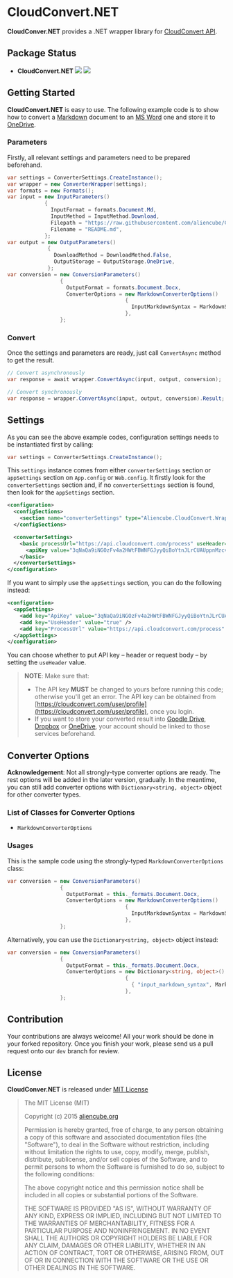 # CloudConvert.NET #

**CloudConver.NET** provides a .NET wrapper library for [CloudConvert API](http://cloudconvert.com).


## Package Status ##

* **CloudConvert.NET** [![](https://img.shields.io/nuget/v/Aliencube.CloudConvert.NET.svg)](https://www.nuget.org/packages/Aliencube.CloudConvert.NET/) [![](https://img.shields.io/nuget/dt/Aliencube.CloudConvert.NET.svg)](https://www.nuget.org/packages/Aliencube.CloudConvert.NET/)


## Getting Started ##

**CloudConvert.NET** is easy to use. The following example code is to show how to convert a [Markdown](http://daringfireball.net/projects/markdown/) document to an [MS Word](https://products.office.com/en-us/word) one and store it to [OneDrive](https://onedrive.live.com).


### Parameters ###

Firstly, all relevant settings and parameters need to be prepared beforehand.

```csharp
var settings = ConverterSettings.CreateInstance();
var wrapper = new ConverterWrapper(settings);
var formats = new Formats();
var input = new InputParameters()
            {
              InputFormat = formats.Document.Md,
              InputMethod = InputMethod.Download,
              Filepath = "https://raw.githubusercontent.com/aliencube/CloudConvert.NET/dev/README.md",
              Filename = "README.md",
            };
var output = new OutputParameters()
             {
               DownloadMethod = DownloadMethod.False,
               OutputStorage = OutputStorage.OneDrive,
             };
var conversion = new ConversionParameters()
                 {
                   OutputFormat = formats.Document.Docx,
                   ConverterOptions = new MarkdownConverterOptions()
                                      {
                                        InputMarkdownSyntax = MarkdownSyntaxType.Auto
                                      },
                 };
```


### Convert ###

Once the settings and parameters are ready, just call `ConvertAsync` method to get the result.

```csharp
// Convert asynchronously
var response = await wrapper.ConvertAsync(input, output, conversion);

// Convert synchronously
var response = wrapper.ConvertAsync(input, output, conversion).Result;
```


## Settings ##

As you can see the above example codes, configuration settings needs to be instantiated first by calling:

```csharp
var settings = ConverterSettings.CreateInstance();
```

This `settings` instance comes from either `converterSettings` section or `appSettings` section on `App.config` or `Web.config`. It firstly look for the `converterSettings` section and, if no `converterSettings` section is found, then look for the `appSettings` section.

```xml
<configuration>
  <configSections>
    <section name="converterSettings" type="Aliencube.CloudConvert.Wrapper.ConverterSettings, Aliencube.CloudConvert.Wrapper" requirePermission="false" />
  </configSections>

  <converterSettings>
    <basic processUrl="https://api.cloudconvert.com/process" useHeader="true">
      <apiKey value="3qNaQa9iNGOzFv4a2HWtFBWNFGJyyQiBoYtnJLrCUAUppnMzcvZrV7SYKF1_Q4P55zcnFbZni14poKBmCT-BaQ" />
    </basic>
  </converterSettings>
</configuration>
```

If you want to simply use the `appSettings` section, you can do the following instead:

```xml
<configuration>
  <appSettings>
    <add key="ApiKey" value="3qNaQa9iNGOzFv4a2HWtFBWNFGJyyQiBoYtnJLrCUAUppnMzcvZrV7SYKF1_Q4P55zcnFbZni14poKBmCT-BaQ" />
    <add key="UseHeader" value="true" />
    <add key="ProcessUrl" value="https://api.cloudconvert.com/process" />
  </appSettings>
</configuration>
```

You can choose whether to put API key &ndash; header or request body &ndash; by setting the `useHeader` value.

> **NOTE**: Make sure that:
> 
> * The API key **MUST** be changed to yours before running this code; otherwise you'll get an error. The API key can be obtained from [https://cloudconvert.com/user/profile](https://cloudconvert.com/user/profile), once you login.
> * If you want to store your converted result into [Goodle Drive](https://drive.google.com), [Dropbox](https://dropbox.com) or [OneDrive](https://onedrive.live.com), your account should be linked to those services beforehand.


## Converter Options ##

**Acknowledgement**: Not all strongly-type converter options are ready. The rest options will be added in the later version, gradually. In the meantime, you can still add converter options with `Dictionary<string, object>` object for other converter types.


### List of Classes for Converter Options ###

* `MarkdownConverterOptions`


### Usages ###

This is the sample code using the strongly-typed `MarkdownConverterOptions` class:

```csharp
var conversion = new ConversionParameters()
                 {
                   OutputFormat = this._formats.Document.Docx,
                   ConverterOptions = new MarkdownConverterOptions()
                                      {
                                        InputMarkdownSyntax = MarkdownSyntaxType.Auto
                                      },
                 };

```

Alternatively, you can use the `Dictionary<string, object>` object instead:

```csharp
var conversion = new ConversionParameters()
                 {
                   OutputFormat = this._formats.Document.Docx,
                   ConverterOptions = new Dictionary<string, object>()
                                      {
                                        { "input_markdown_syntax", MarkdownSyntaxType.Auto },
                                      },
                 };
```

## Contribution ##

Your contributions are always welcome! All your work should be done in your forked repository. Once you finish your work, please send us a pull request onto our `dev` branch for review.


## License ##

**CloudConver.NET** is released under [MIT License](http://opensource.org/licenses/MIT)

> The MIT License (MIT)
>
> Copyright (c) 2015 [aliencube.org](http://aliencube.org)
> 
> Permission is hereby granted, free of charge, to any person obtaining a copy of this software and associated documentation files (the "Software"), to deal in the Software without restriction, including without limitation the rights to use, copy, modify, merge, publish, distribute, sublicense, and/or sell copies of the Software, and to permit persons to whom the Software is furnished to do so, subject to the following conditions:
> 
> The above copyright notice and this permission notice shall be included in all copies or substantial portions of the Software.
> 
> THE SOFTWARE IS PROVIDED "AS IS", WITHOUT WARRANTY OF ANY KIND, EXPRESS OR IMPLIED, INCLUDING BUT NOT LIMITED TO THE WARRANTIES OF MERCHANTABILITY, FITNESS FOR A PARTICULAR PURPOSE AND NONINFRINGEMENT. IN NO EVENT SHALL THE AUTHORS OR COPYRIGHT HOLDERS BE LIABLE FOR ANY CLAIM, DAMAGES OR OTHER LIABILITY, WHETHER IN AN ACTION OF CONTRACT, TORT OR OTHERWISE, ARISING FROM, OUT OF OR IN CONNECTION WITH THE SOFTWARE OR THE USE OR OTHER DEALINGS IN THE SOFTWARE.
